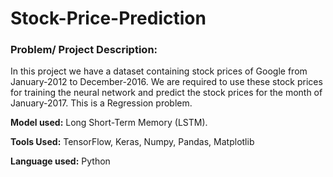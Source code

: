 # Stock-Price-Prediction

### Problem/ Project Description:

In this project we have a dataset containing stock prices of Google from January-2012 to December-2016. We are required to use these stock prices for training the neural network and predict the stock prices for the month of January-2017. This is a Regression problem.

**Model used:** Long Short-Term Memory (LSTM).

**Tools Used:** TensorFlow, Keras, Numpy, Pandas, Matplotlib

**Language used:** Python

